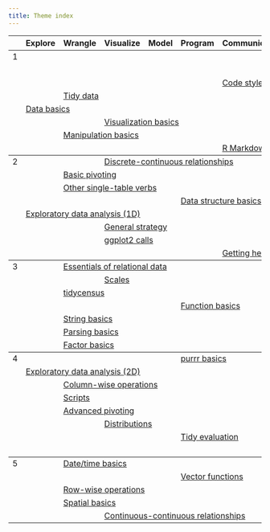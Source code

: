 ```yaml
---
title: Theme index
---
```


<table class="syllabus">
<colgroup>
  <col class="week" />
  <col class="theme" />
  <col class="theme" />
  <col class="theme" />
  <col class="theme" />
  <col class="theme" />
  <col class="theme" />
  <col class="theme" />
  <col class="theme" />
  <col class="theme" />
  <col class="theme" />
  <col class="theme" />
  <col class="theme" />
</colgroup>

<thead>
<tr>
  <th></th>
    <th>Explore</th>
    <th>Wrangle</th>
    <th>Visualize</th>
    <th>Model</th>
    <th>Program</th>
    <th>Communicate</th>
    <th>Workflow</th>
  <th></th>
  <th></th>
  <th></th>
  <th></th>
  <th></th>
</tr>
</thead>
<tbody>
<tr>
<td id='week-1'>1</td>
  <td colspan="6"></td>
  <td colspan="6"><a class="workflow" href="setup.html">Setup</a></td>
</tr>
<tr>
<td></td>
  <td colspan="6"></td>
  <td colspan="6"><a class="workflow" href="documentation.html">Documentation</a></td>
</tr>
<tr>
<td></td>
  <td colspan="5"></td>
  <td colspan="6"><a class="communicate" href="code-style.html">Code style</a></td>
  <td colspan="1"></td>
</tr>
<tr>
<td></td>
  <td colspan="1"></td>
  <td colspan="6"><a class="wrangle" href="tidy-data.html">Tidy data</a></td>
  <td colspan="5"></td>
</tr>
<tr>
<td></td>
  <td colspan="6"><a class="explore" href="data-basics.html">Data basics</a></td>
  <td colspan="6"></td>
</tr>
<tr>
<td></td>
  <td colspan="2"></td>
  <td colspan="6"><a class="visualize" href="vis-basics.html">Visualization basics</a></td>
  <td colspan="4"></td>
</tr>
<tr>
<td></td>
  <td colspan="1"></td>
  <td colspan="6"><a class="wrangle" href="manip-basics.html">Manipulation basics</a></td>
  <td colspan="5"></td>
</tr>
<tr>
<td></td>
  <td colspan="5"></td>
  <td colspan="6"><a class="communicate" href="rmarkdown-basics.html">R Markdown basics</a></td>
  <td colspan="1"></td>
</tr>
</tbody>
<tbody>
<tr>
<td id='week-2'>2</td>
  <td colspan="2"></td>
  <td colspan="6"><a class="visualize" href="vis-discrete-continuous.html">Discrete-continuous relationships</a></td>
  <td colspan="4"></td>
</tr>
<tr>
<td></td>
  <td colspan="1"></td>
  <td colspan="6"><a class="wrangle" href="pivot-1.html">Basic pivoting</a></td>
  <td colspan="5"></td>
</tr>
<tr>
<td></td>
  <td colspan="1"></td>
  <td colspan="6"><a class="wrangle" href="manip-one-table.html">Other single-table verbs</a></td>
  <td colspan="5"></td>
</tr>
<tr>
<td></td>
  <td colspan="4"></td>
  <td colspan="6"><a class="program" href="data-structure-basics.html">Data structure basics</a></td>
  <td colspan="2"></td>
</tr>
<tr>
<td></td>
  <td colspan="6"><a class="explore" href="eda-1d.html">Exploratory data analysis (1D)</a></td>
  <td colspan="6"></td>
</tr>
<tr>
<td></td>
  <td colspan="2"></td>
  <td colspan="6"><a class="visualize" href="vis-strategy.html">General strategy</a></td>
  <td colspan="4"></td>
</tr>
<tr>
<td></td>
  <td colspan="2"></td>
  <td colspan="6"><a class="visualize" href="vis-calls.html">ggplot2 calls</a></td>
  <td colspan="4"></td>
</tr>
<tr>
<td></td>
  <td colspan="5"></td>
  <td colspan="6"><a class="communicate" href="getting-help.html">Getting help</a></td>
  <td colspan="1"></td>
</tr>
</tbody>
<tbody>
<tr>
<td id='week-3'>3</td>
  <td colspan="1"></td>
  <td colspan="6"><a class="wrangle" href="relational-basics.html">Essentials of relational data</a></td>
  <td colspan="5"></td>
</tr>
<tr>
<td></td>
  <td colspan="2"></td>
  <td colspan="6"><a class="visualize" href="vis-scales.html">Scales</a></td>
  <td colspan="4"></td>
</tr>
<tr>
<td></td>
  <td colspan="1"></td>
  <td colspan="6"><a class="wrangle" href="tidycensus.html">tidycensus</a></td>
  <td colspan="5"></td>
</tr>
<tr>
<td></td>
  <td colspan="4"></td>
  <td colspan="6"><a class="program" href="function-basics.html">Function basics</a></td>
  <td colspan="2"></td>
</tr>
<tr>
<td></td>
  <td colspan="1"></td>
  <td colspan="6"><a class="wrangle" href="string-basics.html">String basics</a></td>
  <td colspan="5"></td>
</tr>
<tr>
<td></td>
  <td colspan="1"></td>
  <td colspan="6"><a class="wrangle" href="parse-basics.html">Parsing basics</a></td>
  <td colspan="5"></td>
</tr>
<tr>
<td></td>
  <td colspan="1"></td>
  <td colspan="6"><a class="wrangle" href="factor-basics.html">Factor basics</a></td>
  <td colspan="5"></td>
</tr>
</tbody>
<tbody>
<tr>
<td id='week-4'>4</td>
  <td colspan="4"></td>
  <td colspan="6"><a class="program" href="purrr-basics.html">purrr basics</a></td>
  <td colspan="2"></td>
</tr>
<tr>
<td></td>
  <td colspan="6"><a class="explore" href="eda-2d.html">Exploratory data analysis (2D)</a></td>
  <td colspan="6"></td>
</tr>
<tr>
<td></td>
  <td colspan="1"></td>
  <td colspan="6"><a class="wrangle" href="manip-colwise.html">Column-wise operations</a></td>
  <td colspan="5"></td>
</tr>
<tr>
<td></td>
  <td colspan="1"></td>
  <td colspan="6"><a class="wrangle" href="scripts.html">Scripts</a></td>
  <td colspan="5"></td>
</tr>
<tr>
<td></td>
  <td colspan="1"></td>
  <td colspan="6"><a class="wrangle" href="pivot-2.html">Advanced pivoting</a></td>
  <td colspan="5"></td>
</tr>
<tr>
<td></td>
  <td colspan="2"></td>
  <td colspan="6"><a class="visualize" href="vis-distributions.html">Distributions</a></td>
  <td colspan="4"></td>
</tr>
<tr>
<td></td>
  <td colspan="4"></td>
  <td colspan="6"><a class="program" href="tidy-eval.html">Tidy evaluation</a></td>
  <td colspan="2"></td>
</tr>
<tr>
<td></td>
  <td colspan="6"></td>
  <td colspan="6"><a class="workflow" href="project-workflow.html">Project workflow</a></td>
</tr>
</tbody>
<tbody>
<tr>
<td id='week-5'>5</td>
  <td colspan="1"></td>
  <td colspan="6"><a class="wrangle" href="datetime-basics.html">Date/time basics</a></td>
  <td colspan="5"></td>
</tr>
<tr>
<td></td>
  <td colspan="4"></td>
  <td colspan="6"><a class="program" href="function-vector.html">Vector functions</a></td>
  <td colspan="2"></td>
</tr>
<tr>
<td></td>
  <td colspan="1"></td>
  <td colspan="6"><a class="wrangle" href="manip-rowwise.html">Row-wise operations</a></td>
  <td colspan="5"></td>
</tr>
<tr>
<td></td>
  <td colspan="1"></td>
  <td colspan="6"><a class="wrangle" href="spatial-basics.html">Spatial basics</a></td>
  <td colspan="5"></td>
</tr>
<tr>
<td></td>
  <td colspan="2"></td>
  <td colspan="6"><a class="visualize" href="vis-continuous-continuous.html">Continuous-continuous relationships</a></td>
  <td colspan="4"></td>
</tr>
</tbody>
</table>